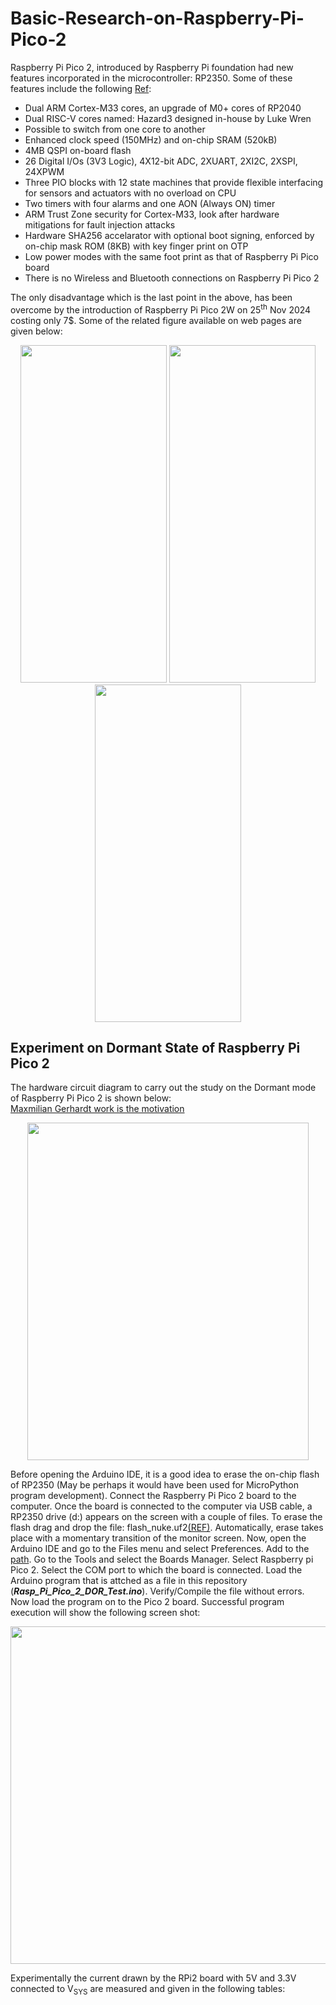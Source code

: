 # Basic-Research-on-Raspberry-Pi-Pico-2
Raspberry Pi Pico 2, introduced by Raspberry Pi foundation had new features incorporated in the microcontroller: RP2350. Some of these features include the following [Ref](https://www.raspberrypi.com/news/whats-new-in-pico-2/):
* Dual ARM Cortex-M33 cores, an upgrade of M0+ cores of RP2040
* Dual RISC-V cores named: Hazard3 designed in-house by Luke Wren
* Possible to switch from one core to another
* Enhanced clock speed (150MHz) and on-chip SRAM (520kB)
* 4MB QSPI on-board flash
* 26 Digital I/Os (3V3 Logic), 4X12-bit ADC, 2XUART, 2XI2C, 2XSPI, 24XPWM
* Three PIO blocks with 12 state machines that provide flexible interfacing for sensors and actuators with no overload on CPU
* Two timers with four alarms and one AON (Always ON) timer
* ARM Trust Zone security for Cortex-M33, look after hardware mitigations for fault injection attacks
* Hardware SHA256 accelarator with optional boot signing, enforced by on-chip mask ROM (8KB) with key finger print on OTP
* Low power modes with the same foot print as that of Raspberry Pi Pico board
* There is no Wireless and Bluetooth connections on Raspberry Pi Pico 2<br>

The only disadvantage which is the last point in the above, has been overcome by the introduction of Raspberry Pi Pico 2W on 25<sup>th</sup> Nov 2024 costing only 7$. Some of the related figure available on web pages are given below:<br>
<p align="center"><img src="https://github.com/user-attachments/assets/75e6e8fb-8b5e-4791-bd3f-c9c389335263"width="234"height="540">
     <img src="https://github.com/user-attachments/assets/8dababa9-bcb2-410d-922d-98e4ab078652"width="234"height="540">
           <img src="https://github.com/user-attachments/assets/05f1e72b-67bb-441f-891d-e06bb1d485af"width="234"height="540"></p>

## Experiment on Dormant State of Raspberry Pi Pico 2
The hardware circuit diagram to carry out the study on the Dormant mode of Raspberry Pi Pico 2 is shown below:<br>
[Maxmilian Gerhardt work is the motivation](https://github.com/earlephilhower/arduino-pico/issues/2528)
<p align="center"><img src="https://github.com/user-attachments/assets/ef1d2933-f4c9-4c3b-a1cc-de8d4fa38954"width="450"height="540">


Before opening the Arduino IDE, it is a good idea to erase the on-chip flash of RP2350 (May be perhaps it would have been used for MicroPython program development). Connect the Raspberry Pi Pico 2 board to the computer. Once the board is connected to the computer via USB cable, a RP2350 drive (d:) appears on the screen with a couple of files. To erase the flash drag and drop the file: flash_nuke.uf2[(REF)](https://raspberrypi.com/documentation/microcontrollers/pico-series.html#resetting-flash-memory). Automatically, erase takes place with a momentary transition of the monitor screen. Now, open the Arduino IDE and go to the Files menu and select Preferences. Add to the [path](https://github.com/earlephilhower/arduino-pico/releases/download/global/package_rp2040_index.json). Go to the Tools and select the Boards Manager. Select Raspberry pi Pico 2. Select the COM port to which the board is connected. Load the Arduino program that is attched as a file in this repository (***Rasp_Pi_Pico_2_DOR_Test.ino***). Verify/Compile the file without errors. Now load the program on to the Pico 2 board. Successful program execution will show the following screen shot:<br>
<p align="center"><image src="https://github.com/user-attachments/assets/41389e1e-f05c-47e8-ba72-f85800abb8b3"width="720"height="540">

Experimentally the current drawn by the RPi2 board with 5V and 3.3V connected to V<sub>SYS</sub> are measured and given in the following tables:<br>









